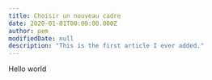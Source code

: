 ```yaml
---
title: Choisir un nouveau cadre
date: 2020-01-01T00:00:00.000Z
author: pem
modifiedDate: null
description: "This is the first article I ever added."
---
```


Hello world

